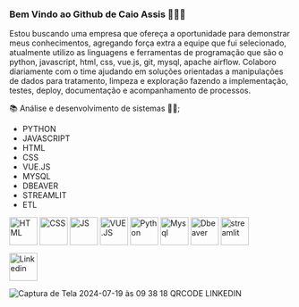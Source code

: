 ### Bem Vindo ao Github de Caio Assis 👋👨‍💻

Estou buscando uma empresa que ofereça a oportunidade para demonstrar meus conhecimentos,
agregando força extra a equipe que fui selecionado, atualmente utilizo as linguagens e ferramentas
de programação que são o python, javascript, html, css, vue.js, git, mysql, apache airflow.
Colaboro diariamente com o time ajudando em soluções orientadas a manipulações de dados para tratamento, limpeza e exploração fazendo a implementação,
testes, deploy, documentação e acompanhamento de processos.

📚 Análise e desenvolvimento de sistemas 👨‍💻;

- PYTHON
- JAVASCRIPT
- HTML
- CSS
- VUE.JS
- MYSQL
- DBEAVER
- STREAMLIT
- ETL

<div style="display:inline_block" >

<img align="center" alt="HTML" src="https://cdn-icons-png.flaticon.com/512/1051/1051277.png?w=360" style="height:50px; width:auto" target="_blank">
<img align="center" alt="CSS" src="https://upload.wikimedia.org/wikipedia/commons/thumb/6/62/CSS3_logo.svg/800px-CSS3_logo.svg.png" style="height:50px; width:auto" target="_blank">
<img align="center" alt="JS" src="https://upload.wikimedia.org/wikipedia/commons/3/3b/Javascript_Logo.png" style="height:50px; width:auto" target="_blank">
<img align="center" alt="VUE.JS" src="https://cdn.icon-icons.com/icons2/2415/PNG/512/vuejs_original_wordmark_logo_icon_146305.png" style="height:50px; width:auto" target="_blank">
<img align="center" alt="Python" src="https://www.python.org/static/img/python-logo.png" style="height:50px; width:auto" target="_blank">
<img align="center" alt="Mysql" src="https://www.freepnglogos.com/uploads/logo-mysql-png/logo-mysql-mysql-logo-png-images-are-download-crazypng-21.png" style="height:50px; width:auto" target="_blank">
<img align="center" alt="Dbeaver" src="https://upload.wikimedia.org/wikipedia/commons/thumb/b/b5/DBeaver_logo.svg/256px-DBeaver_logo.svg.png?20210313151619" style="height:50px; width:auto" target="_blank">
<img align="center" alt="streamlit" src="https://streamlit.io/images/brand/streamlit-mark-color.png" style="height:50px; width:auto" target="_blank">



[<img align="center" alt="Linkedin" src="https://marcas-logos.net/wp-content/uploads/2020/01/LinkedIn-Logo-1-600x375.png" style="height:50px; width:auto" target="_blank">](https://www.linkedin.com/in/caio-freire-lima-de-assis-7601004b/)


![Captura de Tela 2024-07-19 às 09 38 18](https://github.com/user-attachments/assets/ee99207c-247b-4d01-b0f5-0e86b2dcbd03)
  QRCODE LINKEDIN
 
  
<!--<img align="center" alt="C++" src="https://upload.wikimedia.org/wikipedia/commons/thumb/1/18/ISO_C%2B%2B_Logo.svg/1822px-ISO_C%2B%2B_Logo.svg.png" style="height:50px; width:auto" target="_blank"> -->
</div>

<!--
**caioassis-dev/caioassis-dev** is a ✨ _special_ ✨ repository because its `README.md` (this file) appears on your GitHub profile.

Here are some ideas to get you started:

- 🔭 I’m currently working on ...
- 🌱 I’m currently learning ...
- 👯 I’m looking to collaborate on ...
- 🤔 I’m looking for help with ...
- 💬 Ask me about ...
- 📫 How to reach me: ...
- 😄 Pronouns: ...
- ⚡ Fun fact: ...
-->
